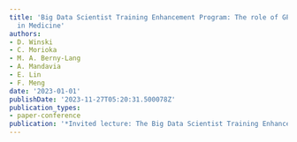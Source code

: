```yaml
---
title: 'Big Data Scientist Training Enhancement Program: The role of GPT-3 and ChatGPT
  in Medicine'
authors:
- D. Winski
- C. Morioka
- M. A. Berny-Lang
- A. Mandavia
- E. Lin
- F. Meng
date: '2023-01-01'
publishDate: '2023-11-27T05:20:31.500078Z'
publication_types:
- paper-conference
publication: '*Invited lecture: The Big Data Scientist Training Enhancement Program*'
---
```

